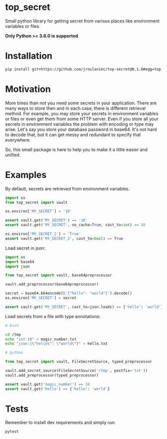 # top_secret

Small python library for getting secret from various places like environment variables or files.

**Only Python >= 3.6.0 is supported**

# Installation

```bash
pip install git+https://github.com/jroslaniec/top-secret@0.1.0#egg=top_secret
```

# Motivation

More times than not you need some secrets in your application.
There are many ways to store then and in each case, there is different retrieval method. 
For example, you may store your secrets in environment variables or files or even get them from some HTTP server.
Even if you store all your secrets in environment variables the problem with encoding or type may arise.
Let's say you store your database password in base64.
It's not hard to decode that, but it can get messy and
redundant to specify that everywhere.

So, this small package is here to help you to make it a little easier and unified.


# Examples

By default, secrets are retrieved from environment variables.

```python
import os
from top_secret import vault

os.environ['MY_SECRET'] = '10'

assert vault.get('MY_SECRET') == '10'
assert vault.get('MY_SECRET', no_cache=True, cast_to=int) == 10

os.environ['MY_SECRET_2'] = 'True'
assert vault.get('MY_SECRET_2', cast_to=bool) == True
```

Load secret in json:

```python
import os
import base64
import json

from top_secret import vault, base64preprocessor

vault.add_preprocessor(base64preprocessor)

secret = base64.b64encode(b'{"hello": "world"}').decode()
os.environ['MY_SECRET'] = secret

assert vault.get('MY_SECRET', cast_to=json.loads) == {'hello': 'world'}
```

Load secrets from a file with type annotations:

```bash
# bash

cd /tmp
echo "int:10" > magic_number.txt
echo "json:{\"hello\": \"world\"}" > hello.txt
```

```python
# python

from top_secret import vault, FileSecretSource, typed_preprocessor

vault.add_secret_source(FileSecretSource('/tmp', postfix='txt'))
vault.add_preprocessor(typed_preprocessor)

assert vault.get('magic_number') == 10
assert vault.get('hello') == {'hello': 'world'}
```

# Tests

Remember to install dev requirements and simply run:
```bash
pytest
```

